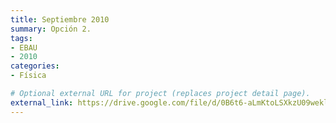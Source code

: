 ```yaml
---
title: Septiembre 2010
summary: Opción 2.
tags:
- EBAU
- 2010
categories:
- Física

# Optional external URL for project (replaces project detail page).
external_link: https://drive.google.com/file/d/0B6t6-aLmKtoLSXkzU09wekljTTQ/view
---
```

